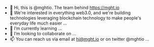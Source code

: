 - 👋 Hi, this is @mghtio. The team behind https://mght.io
- 👀 We're interested in everything web3.0, and we're building technologies leveraging blockchain technology to make people's everyday life much easier ...
- 🌱 I’m currently learning ...
- 💞️ I’m looking to collaborate on ...
- 📫 You can reach us via email at hi@mght.io or on twitter @mghtio ...

<!---
mghtio/mghtio is a ✨ special ✨ repository because its `README.md` (this file) appears on your GitHub profile.
You can click the Preview link to take a look at your changes.
--->
